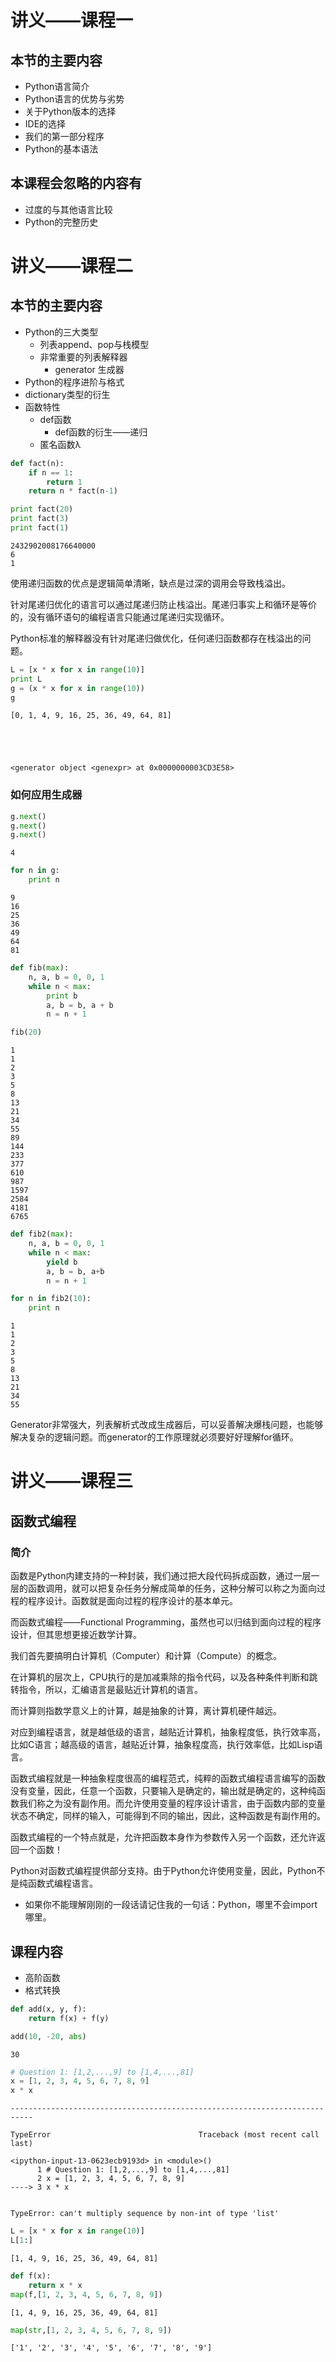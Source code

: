 
# 讲义——课程一
## 本节的主要内容
* Python语言简介
* Python语言的优势与劣势
* 关于Python版本的选择
* IDE的选择
* 我们的第一部分程序
* Python的基本语法

## 本课程会忽略的内容有
* 过度的与其他语言比较
* Python的完整历史

# 讲义——课程二
## 本节的主要内容
* Python的三大类型
    * 列表append、pop与栈模型
    * 非常重要的列表解释器
        * generator 生成器
* Python的程序进阶与格式
* dictionary类型的衍生
* 函数特性
    * def函数
        * def函数的衍生——递归
    * 匿名函数λ


```python
def fact(n):
    if n == 1:
        return 1
    return n * fact(n-1)
```


```python
print fact(20)
print fact(3)
print fact(1)
```

    2432902008176640000
    6
    1
    

使用递归函数的优点是逻辑简单清晰，缺点是过深的调用会导致栈溢出。

针对尾递归优化的语言可以通过尾递归防止栈溢出。尾递归事实上和循环是等价的，没有循环语句的编程语言只能通过尾递归实现循环。

Python标准的解释器没有针对尾递归做优化，任何递归函数都存在栈溢出的问题。


```python
L = [x * x for x in range(10)]
print L
g = (x * x for x in range(10))
g
```

    [0, 1, 4, 9, 16, 25, 36, 49, 64, 81]
    




    <generator object <genexpr> at 0x0000000003CD3E58>



### 如何应用生成器


```python
g.next()
g.next()
g.next()
```




    4




```python
for n in g:
    print n
```

    9
    16
    25
    36
    49
    64
    81
    


```python
def fib(max):
    n, a, b = 0, 0, 1
    while n < max:
        print b
        a, b = b, a + b
        n = n + 1
```


```python
fib(20)
```

    1
    1
    2
    3
    5
    8
    13
    21
    34
    55
    89
    144
    233
    377
    610
    987
    1597
    2584
    4181
    6765
    


```python
def fib2(max):
    n, a, b = 0, 0, 1
    while n < max:
        yield b
        a, b = b, a+b
        n = n + 1
```


```python
for n in fib2(10):
    print n
```

    1
    1
    2
    3
    5
    8
    13
    21
    34
    55
    

Generator非常强大，列表解析式改成生成器后，可以妥善解决爆栈问题，也能够解决复杂的逻辑问题。而generator的工作原理就必须要好好理解for循环。

# 讲义——课程三
## 函数式编程
### 简介


函数是Python内建支持的一种封装，我们通过把大段代码拆成函数，通过一层一层的函数调用，就可以把复杂任务分解成简单的任务，这种分解可以称之为面向过程的程序设计。函数就是面向过程的程序设计的基本单元。

而函数式编程——Functional Programming，虽然也可以归结到面向过程的程序设计，但其思想更接近数学计算。

我们首先要搞明白计算机（Computer）和计算（Compute）的概念。

在计算机的层次上，CPU执行的是加减乘除的指令代码，以及各种条件判断和跳转指令，所以，汇编语言是最贴近计算机的语言。

而计算则指数学意义上的计算，越是抽象的计算，离计算机硬件越远。

对应到编程语言，就是越低级的语言，越贴近计算机，抽象程度低，执行效率高，比如C语言；越高级的语言，越贴近计算，抽象程度高，执行效率低，比如Lisp语言。

函数式编程就是一种抽象程度很高的编程范式，纯粹的函数式编程语言编写的函数没有变量，因此，任意一个函数，只要输入是确定的，输出就是确定的，这种纯函数我们称之为没有副作用。而允许使用变量的程序设计语言，由于函数内部的变量状态不确定，同样的输入，可能得到不同的输出，因此，这种函数是有副作用的。

函数式编程的一个特点就是，允许把函数本身作为参数传入另一个函数，还允许返回一个函数！

Python对函数式编程提供部分支持。由于Python允许使用变量，因此，Python不是纯函数式编程语言。

* 如果你不能理解刚刚的一段话请记住我的一句话：Python，哪里不会import哪里。

## 课程内容
* 高阶函数
* 格式转换


```python
def add(x, y, f):
    return f(x) + f(y)
```


```python
add(10, -20, abs)
```




    30




```python
# Question 1: [1,2,...,9] to [1,4,...,81]
x = [1, 2, 3, 4, 5, 6, 7, 8, 9]
x * x
```


    ---------------------------------------------------------------------------

    TypeError                                 Traceback (most recent call last)

    <ipython-input-13-0623ecb9193d> in <module>()
          1 # Question 1: [1,2,...,9] to [1,4,...,81]
          2 x = [1, 2, 3, 4, 5, 6, 7, 8, 9]
    ----> 3 x * x
    

    TypeError: can't multiply sequence by non-int of type 'list'



```python
L = [x * x for x in range(10)]
L[1:]
```




    [1, 4, 9, 16, 25, 36, 49, 64, 81]




```python
def f(x):
    return x * x
map(f,[1, 2, 3, 4, 5, 6, 7, 8, 9])
```




    [1, 4, 9, 16, 25, 36, 49, 64, 81]




```python
map(str,[1, 2, 3, 4, 5, 6, 7, 8, 9])
```




    ['1', '2', '3', '4', '5', '6', '7', '8', '9']


